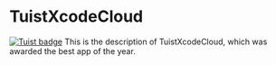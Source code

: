 #  TuistXcodeCloud


[![Tuist badge](https://img.shields.io/badge/Powered%20by-Tuist-blue)](https://tuist.io)
This is the description of TuistXcodeCloud, which was awarded the best app of the year.
